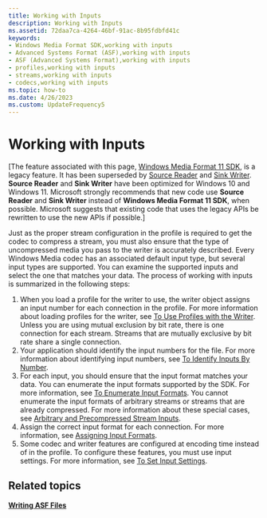 ```yaml
---
title: Working with Inputs
description: Working with Inputs
ms.assetid: 72daa7ca-4264-46bf-91ac-8b95fdbfd41c
keywords:
- Windows Media Format SDK,working with inputs
- Advanced Systems Format (ASF),working with inputs
- ASF (Advanced Systems Format),working with inputs
- profiles,working with inputs
- streams,working with inputs
- codecs,working with inputs
ms.topic: how-to
ms.date: 4/26/2023
ms.custom: UpdateFrequency5
---
```


# Working with Inputs

\[The feature associated with this page, [Windows Media Format 11 SDK](/windows/win32/wmformat/windows-media-format-11-sdk), is a legacy feature. It has been superseded by [Source Reader](/windows/win32/medfound/source-reader) and [Sink Writer](/windows/win32/medfound/sink-writer). **Source Reader** and **Sink Writer** have been optimized for Windows 10 and Windows 11. Microsoft strongly recommends that new code use **Source Reader** and **Sink Writer** instead of **Windows Media Format 11 SDK**, when possible. Microsoft suggests that existing code that uses the legacy APIs be rewritten to use the new APIs if possible.\]

Just as the proper stream configuration in the profile is required to get the codec to compress a stream, you must also ensure that the type of uncompressed media you pass to the writer is accurately described. Every Windows Media codec has an associated default input type, but several input types are supported. You can examine the supported inputs and select the one that matches your data. The process of working with inputs is summarized in the following steps:

1.  When you load a profile for the writer to use, the writer object assigns an input number for each connection in the profile. For more information about loading profiles for the writer, see [To Use Profiles with the Writer](to-use-profiles-with-the-writer.md). Unless you are using mutual exclusion by bit rate, there is one connection for each stream. Streams that are mutually exclusive by bit rate share a single connection.
2.  Your application should identify the input numbers for the file. For more information about identifying input numbers, see [To Identify Inputs By Number](to-identify-inputs-by-number.md).
3.  For each input, you should ensure that the input format matches your data. You can enumerate the input formats supported by the SDK. For more information, see [To Enumerate Input Formats](to-enumerate-input-formats.md). You cannot enumerate the input formats of arbitrary streams or streams that are already compressed. For more information about these special cases, see [Arbitrary and Precompressed Stream Inputs](arbitrary-and-precompressed-stream-inputs.md).
4.  Assign the correct input format for each connection. For more information, see [Assigning Input Formats](assigning-input-formats.md).
5.  Some codec and writer features are configured at encoding time instead of in the profile. To configure these features, you must use input settings. For more information, see [To Set Input Settings](to-set-input-settings.md).

## Related topics

<dl> <dt>

[**Writing ASF Files**](writing-asf-files.md)
</dt> </dl>

 

 




